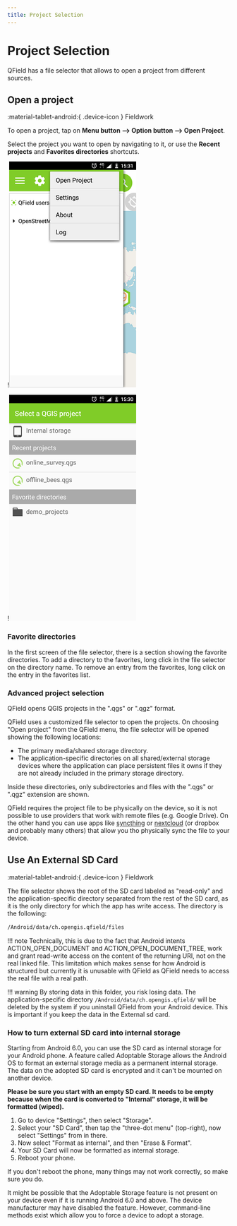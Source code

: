 ```yaml
---
title: Project Selection
---
```


# Project Selection

QField has a file selector that allows to open a project from different sources.

## Open a project
:material-tablet-android:{ .device-icon } Fieldwork

To open a project, tap on **Menu button --> Option button --> Open
Project**.

Select the project you want to open by navigating to it, or use the
**Recent projects** and **Favorites directories** shortcuts.

!![image](../assets/images/user-guide_open-project.png)

!![image](../assets/images/user-guide_open-project-menu.png)

### Favorite directories

In the first screen of the file selector, there is a section showing the
favorite directories. To add a directory to the favorites, long click in
the file selector on the directory name. To remove an entry from the
favorites, long click on the entry in the favorites list.

### Advanced project selection

QField opens QGIS projects in the ".qgs" or ".qgz" format.

QField uses a customized file selector to open the projects. On choosing
"Open project" from the QField menu, the file selector will be opened
showing the following locations:

-   The primary media/shared storage directory.
-   The application-specific directories on all shared/external storage
    devices where the application can place persistent files it owns if
    they are not already included in the primary storage directory.

Inside these directories, only subdirectories and files with the
".qgs" or ".qgz" extension are shown.

QField requires the project file to be physically on the device, so it
is not possible to use providers that work with remote files (e.g.
Google Drive). On the other hand you can use apps like
[syncthing](https://syncthing.net/) or
[nextcloud](https://nextcloud.com/) (or dropbox and probably many
others) that allow you tho physically sync the file to your device.

## Use An External SD Card
:material-tablet-android:{ .device-icon } Fieldwork

The file selector shows the root of the SD card labeled as \"read-only\"
and the application-specific directory separated from the rest of the SD
card, as it is the only directory for which the app has write access.
The directory is the following:

``` bash
/Android/data/ch.opengis.qfield/files
```

!!! note
    Technically, this is due to the fact that Android intents
    ACTION_OPEN_DOCUMENT and ACTION_OPEN_DOCUMENT_TREE, work and grant
    read-write access on the content of the returning URI, not on the real
    linked file. This limitation which makes sense for how Android is
    structured but currently it is unusable with QField as QField needs to
    access the real file with a real path.

!!! warning
    By storing data in this folder, you risk losing data. The
    application-specific directory
    `/Android/data/ch.opengis.qfield/` will be deleted by the
    system if you uninstall QField from your Android device. This is
    important if you keep the data in the External sd card.

### How to turn external SD card into internal storage

Starting from Android 6.0, you can use the SD card as internal storage
for your Android phone. A feature called Adoptable Storage allows the
Android OS to format an external storage media as a permanent internal
storage. The data on the adopted SD card is encrypted and it can't be
mounted on another device.

**Please be sure you start with an empty SD card. It needs to be empty
because when the card is converted to "Internal" storage, it will be
formatted (wiped).**

1.  Go to device "Settings", then select "Storage".
2.  Select your "SD Card", then tap the "three-dot menu" (top-right),
    now select "Settings" from in there.
3.  Now select "Format as internal", and then "Erase & Format".
4.  Your SD Card will now be formatted as internal storage.
5.  Reboot your phone.

If you don't reboot the phone, many things may not work correctly, so
make sure you do.

It might be possible that the Adoptable Storage feature is not present
on your device even if it is running Android 6.0 and above. The device
manufacturer may have disabled the feature. However, command-line
methods exist which allow you to force a device to adopt a storage.
